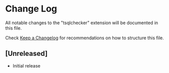 # Change Log
All notable changes to the "tsqlchecker" extension will be documented in this file.

Check [Keep a Changelog](http://keepachangelog.com/) for recommendations on how to structure this file.

## [Unreleased]
- Initial release